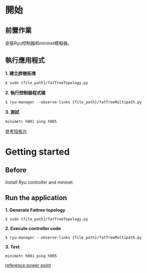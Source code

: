 開始
========
前置作業
--------
安裝Ryu控制器和mininet模擬器。

執行應用程式
--------
**1. 建立胖樹拓墣**

    $ sudo {file_path}/fatTreeTopology.py

**2. 執行控制器程式碼**

    $ ryu-manager --observe-links {file_path}/fatTreeMultipath.py

**3. 測試**

    minimet> h001 ping h005
    
    
[參考投影片](https://goo.gl/eHKtGc)

Getting started
========
Before
--------
Install Ryu controller and mininet.

Run the application
--------
**1. Generate Fattree topology**

    $ sudo {file_path}/fatTreeTopology.py

**2. Execute controller code**

    $ ryu-manager --observe-links {file_path}/fatTreeMultipath.py

**3. Test**

    minimet> h001 ping h005

[reference power point](https://goo.gl/eHKtGc)
